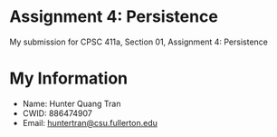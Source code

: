 # Assignment 4: Persistence 

My submission for CPSC 411a, Section 01, Assignment 4: Persistence

# My Information

* Name: Hunter Quang Tran
* CWID: 886474907
* Email: huntertran@csu.fullerton.edu
